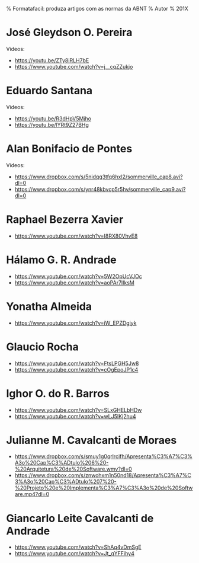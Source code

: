 % Formatafacil: produza artigos com as normas da ABNT
% Autor
% 201X


# José Gleydson O. Pereira

Videos:
- https://youtu.be/ZTy8iRLH7bE	
- https://www.youtube.com/watch?v=j__cqZZukjo

# Eduardo Santana

Videos:
- https://youtu.be/R3dHpV5Mjho	
- https://youtu.be/lYRt9Z27BHg

# Alan Bonifacio de Pontes

Vídeos:
- https://www.dropbox.com/s/5nidqg3tfq6hxl2/sommerville_cap8.avi?dl=0	
- https://www.dropbox.com/s/ynr48kbvcp5r5hv/sommerville_cap9.avi?dl=0

# Raphael Bezerra Xavier
- https://www.youtube.com/watch?v=I8RX80VhvE8

# Hálamo G. R. Andrade
- https://www.youtube.com/watch?v=5W2OpUcVJOc	
- https://www.youtube.com/watch?v=aoPAr7lIksM

# Yonatha Almeida
- https://www.youtube.com/watch?v=iW_EPZDgiyk

# Glaucio Rocha
- https://www.youtube.com/watch?v=FtsLPGH5Jw8	
- https://www.youtube.com/watch?v=cOgEpoJP1c4

# Ighor O. do R. Barros
- https://www.youtube.com/watch?v=SLxGHELbHDw	
- https://www.youtube.com/watch?v=wLJ5IKj2hu4

# Julianne M. Cavalcanti de Moraes 
- https://www.dropbox.com/s/smuy1g0qrlrcifh/Apresenta%C3%A7%C3%A3o%20Cap%C3%ADtulo%206%20-%20Arquitetura%20de%20Software.wmv?dl=0	
- https://www.dropbox.com/s/znwohxm1n50nd18/Apresenta%C3%A7%C3%A3o%20Cap%C3%ADtulo%207%20-%20Projeto%20e%20Implementa%C3%A7%C3%A3o%20de%20Software.mp4?dl=0

# Giancarlo Leite Cavalcanti de Andrade
- https://www.youtube.com/watch?v=ShAq4vDmSgE	
- https://www.youtube.com/watch?v=Jt_qYFFihy4
